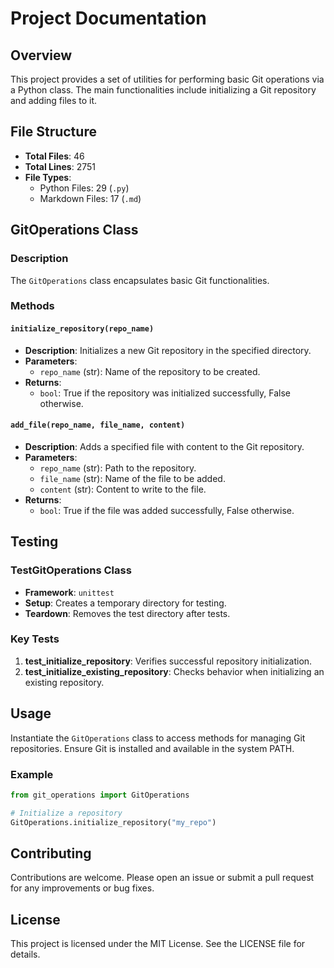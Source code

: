 # Project Documentation

## Overview
This project provides a set of utilities for performing basic Git operations via a Python class. The main functionalities include initializing a Git repository and adding files to it.

## File Structure
- **Total Files**: 46
- **Total Lines**: 2751
- **File Types**:
  - Python Files: 29 (`.py`)
  - Markdown Files: 17 (`.md`)

## GitOperations Class
### Description
The `GitOperations` class encapsulates basic Git functionalities.

### Methods

#### `initialize_repository(repo_name)`
- **Description**: Initializes a new Git repository in the specified directory.
- **Parameters**:
  - `repo_name` (str): Name of the repository to be created.
- **Returns**: 
  - `bool`: True if the repository was initialized successfully, False otherwise.

#### `add_file(repo_name, file_name, content)`
- **Description**: Adds a specified file with content to the Git repository.
- **Parameters**:
  - `repo_name` (str): Path to the repository.
  - `file_name` (str): Name of the file to be added.
  - `content` (str): Content to write to the file.
- **Returns**: 
  - `bool`: True if the file was added successfully, False otherwise.

## Testing
### TestGitOperations Class
- **Framework**: `unittest`
- **Setup**: Creates a temporary directory for testing.
- **Teardown**: Removes the test directory after tests.

### Key Tests
1. **test_initialize_repository**: Verifies successful repository initialization.
2. **test_initialize_existing_repository**: Checks behavior when initializing an existing repository.

## Usage
Instantiate the `GitOperations` class to access methods for managing Git repositories. Ensure Git is installed and available in the system PATH. 

### Example
```python
from git_operations import GitOperations

# Initialize a repository
GitOperations.initialize_repository("my_repo")
```

## Contributing
Contributions are welcome. Please open an issue or submit a pull request for any improvements or bug fixes.

## License
This project is licensed under the MIT License. See the LICENSE file for details.
